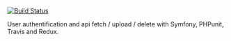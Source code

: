 [![Build Status](https://travis-ci.com/ProjetAlpha/SymfonyApiTest.svg?branch=master)](https://travis-ci.com/ProjetAlpha/SymfonyApiTest)

User authentification and api fetch / upload / delete with Symfony, PHPunit, Travis and Redux.
